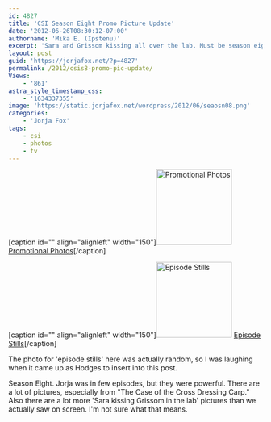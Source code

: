 ```yaml
---
id: 4827
title: 'CSI Season Eight Promo Picture Update'
date: '2012-06-26T08:30:12-07:00'
authorname: 'Mika E. (Ipstenu)'
excerpt: 'Sara and Grissom kissing all over the lab. Must be season eight!'
layout: post
guid: 'https://jorjafox.net/?p=4827'
permalink: /2012/csis8-promo-pic-update/
Views:
    - '861'
astra_style_timestamp_css:
    - '1634337355'
image: 'https://static.jorjafox.net/wordpress/2012/06/seaosn08.png'
categories:
    - 'Jorja Fox'
tags:
    - csi
    - photos
    - tv
---
```


[caption id="" align="alignleft" width="150"]<a title="View album: Promotional Photos" href="https://jorjafox.net/gallery/tv/csi/pub/s08/promo/"><img title="Promotional Photos" src="https://jorjafox.net/gallery/cache/tv/csi/pub/s08/promo/csi-lv-s8cast_01_200_cw200_ch200_thumb.jpg" alt="Promotional Photos" width="150" height="150" /></a> <a href="https://jorjafox.net/gallery/tv/csi/pub/s08/promo/">Promotional Photos</a>[/caption]

[caption id="" align="alignleft" width="150"]<a title="View album: Episode Stills" href="https://jorjafox.net/gallery/tv/csi/pub/s08/stills/"><img title="Episode Stills" src="https://jorjafox.net/gallery/cache/tv/csi/pub/s08/stills/807-gbagl_10_200_cw200_ch200_thumb.jpg" alt="Episode Stills" width="150" height="150" /></a> <a href="https://jorjafox.net/gallery/tv/csi/pub/s08/stills/">Episode Stills</a>[/caption]

The photo for 'episode stills' here was actually random, so I was laughing when it came up as Hodges to insert into this post.

Season Eight. Jorja was in few episodes, but they were powerful. There are a lot of pictures, especially from "The Case of the Cross Dressing Carp." Also there are a lot more 'Sara kissing Grissom in the lab' pictures than we actually saw on screen. I'm not sure what that means.
